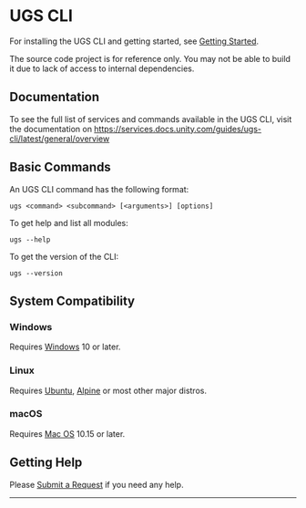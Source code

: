 # UGS CLI
For installing the UGS CLI and getting started, see [Getting Started](https://services.docs.unity.com/guides/ugs-cli/latest/general/get-started/install-the-cli).

The source code project is for reference only. You may not be able to build it due to lack of access to internal dependencies.

## Documentation
To see the full list of services and commands available in the UGS CLI, visit the documentation on https://services.docs.unity.com/guides/ugs-cli/latest/general/overview

## Basic Commands
An UGS CLI command has the following format:
```
ugs <command> <subcommand> [<arguments>] [options]
```

To get help and list all modules:
```
ugs --help
```

To get the version of the CLI:
```
ugs --version
```

## System Compatibility

### Windows

Requires [Windows] 10 or later.

### Linux

Requires [Ubuntu], [Alpine] or most other major distros.

### macOS

Requires [Mac OS] 10.15 or later.

## Getting Help
Please [Submit a Request](https://support.unity.com/hc/en-us/requests/new?ticket_form_id=360001936712&serviceName=cli) if you need any help.

---

[Mac OS]: https://support.apple.com/macos
[Alpine]: https://alpinelinux.org/
[Ubuntu]: https://ubuntu.com/
[Windows]: https://www.microsoft.com/windows/
